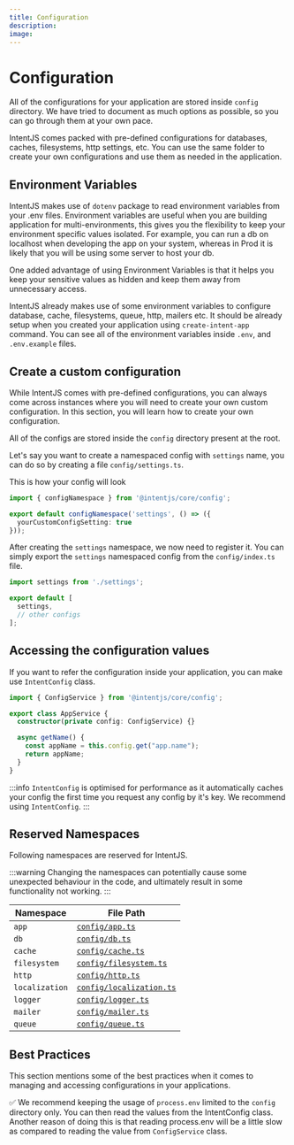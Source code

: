 ```yaml
---
title: Configuration
description:
image:
---
```


# Configuration

All of the configurations for your application are stored inside `config` directory. We have tried to document as much options as possible, so you can go through them at your own pace.

IntentJS comes packed with pre-defined configurations for databases, caches, filesystems, http settings, etc. You can use the same folder to create your own configurations and use them as needed in the application.

## Environment Variables

IntentJS makes use of `dotenv` package to read environment variables from your .env files. Environment variables are useful when you are building application for multi-environments, this gives you the flexibility to keep your environment specific values isolated. For example, you can run a db on localhost when developing the app on your system, whereas in Prod it is likely that you will be using some server to host your db.

One added advantage of using Environment Variables is that it helps you keep your sensitive values as hidden and keep them away from unnecessary access.

IntentJS already makes use of some environment variables to configure database, cache, filesystems, queue, http, mailers etc. It should be already setup when you created your application using `create-intent-app` command. You can see all of the environment variables inside `.env`, and `.env.example` files.

## Create a custom configuration

While IntentJS comes with pre-defined configurations, you can always come across instances where you will need to create your own custom configuration. In this section, you will learn how to create your own configuration.

All of the configs are stored inside the `config` directory present at the root.

Let's say you want to create a namespaced config with `settings` name, you can do so by creating a file `config/settings.ts`.

This is how your config will look

```ts [config/settings.ts]
import { configNamespace } from '@intentjs/core/config';

export default configNamespace('settings', () => ({
  yourCustomConfigSetting: true
}));

```

After creating the `settings` namespace, we now need to register it. You can simply export the `settings` namespaced config from the `config/index.ts` file.

```ts
import settings from './settings';

export default [
  settings,
  // other configs
];
```

## Accessing the configuration values

If you want to refer the configuration inside your application, you can make use `IntentConfig` class.

```typescript
import { ConfigService } from '@intentjs/core/config';

export class AppService {
  constructor(private config: ConfigService) {}

  async getName() {
    const appName = this.config.get("app.name");
    return appName;
  }
}
```

:::info
  `IntentConfig` is optimised for performance as it automatically caches your
  config the first time you request any config by it's key. We recommend using
  `IntentConfig`.
:::

## Reserved Namespaces

Following namespaces are reserved for IntentJS.

:::warning
  Changing the namespaces can potentially cause some unexpected behaviour in the
  code, and ultimately result in some functionality not working.
:::

|Namespace| File Path|
|---|---|
|`app` | [`config/app.ts`](https://github.com/intentjs/new-app-starter/blob/main/config/app.ts)|
|`db` | [`config/db.ts`](https://github.com/intentjs/new-app-starter/blob/main/config/db.ts) |
| `cache` | [`config/cache.ts`](https://github.com/intentjs/new-app-starter/blob/main/config/cache.ts) |
| `filesystem` | [`config/filesystem.ts`](https://github.com/intentjs/new-app-starter/blob/main/config/filesystem.ts) |
| `http` | [`config/http.ts`](https://github.com/intentjs/new-app-starter/blob/main/config/http.ts) |
| `localization` | [`config/localization.ts`](https://github.com/intentjs/new-app-starter/blob/main/config/localization.ts) |
| `logger` | [`config/logger.ts`](https://github.com/intentjs/new-app-starter/blob/main/config/logger.ts)|
| `mailer` | [`config/mailer.ts`](https://github.com/intentjs/new-app-starter/blob/main/config/mailer.ts) |
| `queue` | [`config/queue.ts`](https://github.com/intentjs/new-app-starter/blob/main/config/queue.ts) |

## Best Practices

This section mentions some of the best practices when it comes to managing and accessing configurations in your applications.

✅ We recommend keeping the usage of `process.env` limited to the `config` directory only. You can then read the values from the IntentConfig class. Another reason of doing this is that reading process.env will be a little slow as compared to reading the value from `ConfigService` class.